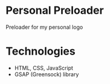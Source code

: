 # Personal Preloader
Preloader for my personal logo 

# Technologies
* HTML, CSS, JavaScript
* GSAP (Greensock) library 
